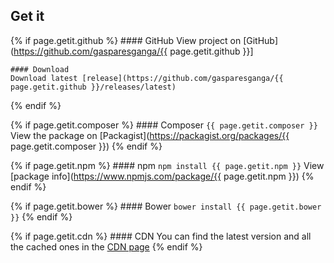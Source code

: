 ---
---
## Get it

{% if page.getit.github %}
    #### GitHub
    View project on [GitHub](https://github.com/gasparesganga/{{ page.getit.github }}]
    
    #### Download
    Download latest [release](https://github.com/gasparesganga/{{ page.getit.github }}/releases/latest)
{% endif %}

{% if page.getit.composer %}
    #### Composer
    `{{ page.getit.composer }}`
    View the package on [Packagist](https://packagist.org/packages/{{ page.getit.composer }})
{% endif %}

{% if page.getit.npm %}
    #### npm
    `npm install {{ page.getit.npm }}`
    View [package info](https://www.npmjs.com/package/{{ page.getit.npm }})
{% endif %}

{% if page.getit.bower %}
    #### Bower
    `bower install {{ page.getit.bower }}`
{% endif %}

{% if page.getit.cdn %}
    #### CDN
    You can find the latest version and all the cached ones in the [CDN page](cdn.html)
{% endif %}
